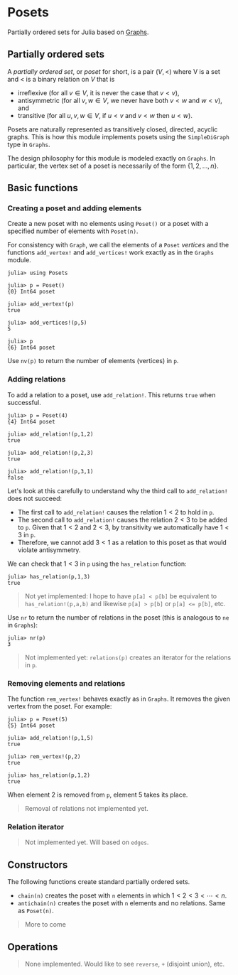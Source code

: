# Posets
Partially ordered sets for Julia based on [Graphs](https://juliagraphs.org/Graphs.jl/).

## Partially ordered sets

A *partially ordered set*, or *poset* for short, is a pair $(V,<)$ where V is a set and
$<$ is a binary relation on $V$ that is
* irreflexive (for all $v \in V$, it is never the case that $v < v$),
* antisymmetric (for all $v,w \in V$, we never have both $v < w$ and $w < v$), and
* transitive (for all $u,v,w \in V$, if $u < v$ and $v < w$ then $u < w$).

Posets are naturally represented as transitively closed, directed, acyclic graphs. This is how this module implements posets using the `SimpleDiGraph` type in `Graphs`.

The design philosophy for this module is modeled exactly on `Graphs`. In particular, the vertex set of a poset is necessarily of the form $\{ 1,2,\ldots, n \}$.

## Basic functions


### Creating a poset and adding elements
Create a new poset with no elements using `Poset()` or a poset with a specified number of elements with `Poset(n)`. 

For consistency with `Graph`, we call the elements of a `Poset` *vertices* and the functions `add_vertex!` and `add_vertices!` work exactly as in the `Graphs` module.
```
julia> using Posets

julia> p = Poset()
{0} Int64 poset

julia> add_vertex!(p)
true

julia> add_vertices!(p,5)
5

julia> p
{6} Int64 poset
```
Use `nv(p)` to return the number of elements (vertices) in `p`.

### Adding relations
To add a relation to a poset, use `add_relation!`. This returns `true` when successful.
```
julia> p = Poset(4)
{4} Int64 poset

julia> add_relation!(p,1,2)
true

julia> add_relation!(p,2,3)
true

julia> add_relation!(p,3,1)
false
```
Let's look at this carefully to understand why the third call to `add_relation!` does not succeed:

* The first call to `add_relation!` causes the relation $1 < 2$ to hold in `p`. 
* The second call to `add_relation!` causes the relation $2 < 3$ to be added to `p`. Given that $1 < 2$ and $2 < 3$, by transitivity we automatically have $1 < 3$ in `p`.
* Therefore, we cannot add $3 < 1$ as a relation to this poset as that would violate antisymmetry.

We can check that $1 < 3$ in `p` using the `has_relation` function:
```
julia> has_relation(p,1,3)
true
```

> Not yet implemented: I hope to have `p[a] < p[b]` be equivalent to `has_relation!(p,a,b)` and likewise `p[a] > p[b]` or `p[a] <= p[b]`, etc.


Use `nr` to return the number of relations in the poset (this is analogous to `ne` in `Graphs`):
```
julia> nr(p)
3
```

> Not implemented yet: `relations(p)` creates an iterator for the relations in `p`.

### Removing elements and relations

The function `rem_vertex!` behaves exactly as in `Graphs`. It removes the given vertex from the poset. For example:
```
julia> p = Poset(5)
{5} Int64 poset

julia> add_relation!(p,1,5)
true

julia> rem_vertex!(p,2)
true

julia> has_relation(p,1,2)
true
```
When element 2 is removed from `p`, element 5 takes its place. 

> Removal of relations not implemented yet.

### Relation iterator

> Not implemented yet. Will based on `edges`.


## Constructors

The following functions create standard partially ordered sets.

* `chain(n)` creates the poset with `n` elements in which $1 < 2 < 3 < \cdots < n$.
* `antichain(n)` creates the poset with `n` elements and no relations. Same as `Poset(n)`.

> More to come


## Operations

> None implemented. Would like to see `reverse`, `+` (disjoint union), etc.